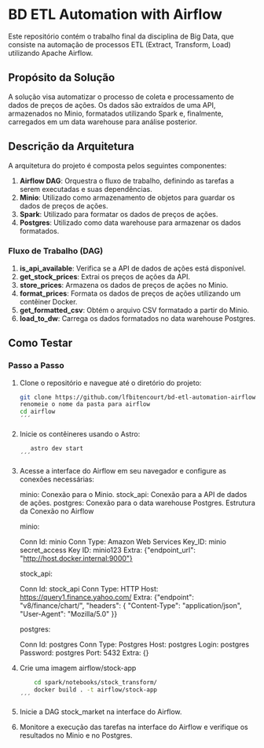 # BD ETL Automation with Airflow

Este repositório contém o trabalho final da disciplina de Big Data, que consiste na automação de processos ETL (Extract, Transform, Load) utilizando Apache Airflow.

## Propósito da Solução

A solução visa automatizar o processo de coleta e processamento de dados de preços de ações. Os dados são extraídos de uma API, armazenados no Minio, formatados utilizando Spark e, finalmente, carregados em um data warehouse para análise posterior.

## Descrição da Arquitetura

A arquitetura do projeto é composta pelos seguintes componentes:

1. **Airflow DAG**: Orquestra o fluxo de trabalho, definindo as tarefas a serem executadas e suas dependências.
2. **Minio**: Utilizado como armazenamento de objetos para guardar os dados de preços de ações.
3. **Spark**: Utilizado para formatar os dados de preços de ações.
4. **Postgres**: Utilizado como data warehouse para armazenar os dados formatados.

### Fluxo de Trabalho (DAG)

1. **is_api_available**: Verifica se a API de dados de ações está disponível.
2. **get_stock_prices**: Extrai os preços de ações da API.
3. **store_prices**: Armazena os dados de preços de ações no Minio.
4. **format_prices**: Formata os dados de preços de ações utilizando um contêiner Docker.
5. **get_formatted_csv**: Obtém o arquivo CSV formatado a partir do Minio.
6. **load_to_dw**: Carrega os dados formatados no data warehouse Postgres.

## Como Testar

### Passo a Passo

1. Clone o repositório e navegue até o diretório do projeto:
   ```bash
   git clone https://github.com/lfbitencourt/bd-etl-automation-airflow
   renomeie o nome da pasta para airflow
   cd airflow
   ´´´
2. Inicie os contêineres usando o Astro:
     ```bash
        astro dev start
    ´´´
3. Acesse a interface do Airflow em seu navegador e configure as conexões necessárias:

    minio: Conexão para o Minio.
    stock_api: Conexão para a API de dados de ações.
    postgres: Conexão para o data warehouse Postgres.
    Estrutura da Conexão no Airflow

    minio:

    Conn Id: minio
    Conn Type: Amazon Web Services
    Key_ID: minio
    secret_access Key ID: minio123
    Extra: {"endpoint_url": "http://host.docker.internal:9000"}
    
    stock_api:

    Conn Id: stock_api
    Conn Type: HTTP
    Host: https://query1.finance.yahoo.com/
    Extra: {"endpoint": "v8/finance/chart/",
            "headers": {
                "Content-Type": "application/json",
                "User-Agent": "Mozilla/5.0"
            }}
    
    postgres:

    Conn Id: postgres
    Conn Type: Postgres
    Host: postgres
    Login: postgres
    Password: postgres
    Port: 5432
    Extra: {}


4. Crie uma imagem airflow/stock-app
    ```bash
        cd spark/notebooks/stock_transform/
        docker build . -t airflow/stock-app
    ´´´

5. Inicie a DAG stock_market na interface do Airflow.

6. Monitore a execução das tarefas na interface do Airflow e verifique os resultados no Minio e no Postgres.
